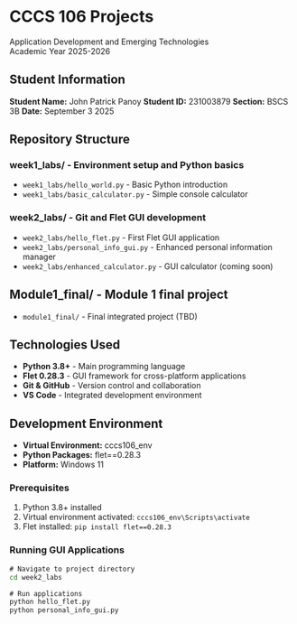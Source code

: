 # CCCS 106 Projects 
Application Development and Emerging Technologies  
Academic Year 2025-2026

## Student Information 
**Student Name:** John Patrick Panoy
**Student ID:** 231003879
**Section:** BSCS 3B
**Date:** September 3 2025

## Repository Structure 
### week1_labs/ - Environment setup and Python basics 
- `week1_labs/hello_world.py` - Basic Python introduction
- `week1_labs/basic_calculator.py` - Simple console calculator

### week2_labs/ - Git and Flet GUI development 
- `week2_labs/hello_flet.py` - First Flet GUI application
- `week2_labs/personal_info_gui.py` - Enhanced personal information manager
- `week2_labs/enhanced_calculator.py` - GUI calculator (coming soon)

## Module1_final/ - Module 1 final project 
- `module1_final/` - Final integrated project (TBD)

## Technologies Used
- **Python 3.8+** - Main programming language
- **Flet 0.28.3** - GUI framework for cross-platform applications
- **Git & GitHub** - Version control and collaboration
- **VS Code** - Integrated development environment

## Development Environment
- **Virtual Environment:** cccs106_env
- **Python Packages:** flet==0.28.3
- **Platform:** Windows 11

### Prerequisites
1. Python 3.8+ installed
2. Virtual environment activated: `cccs106_env\Scripts\activate`
3. Flet installed: `pip install flet==0.28.3`

### Running GUI Applications
```cmd
# Navigate to project directory
cd week2_labs

# Run applications
python hello_flet.py
python personal_info_gui.py